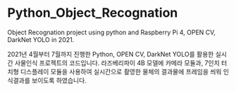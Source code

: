 # Python_Object_Recognation
Object Recognation project using python and Raspberry Pi 4, OPEN CV, DarkNet YOLO in 2021.

2021년 4월부터 7월까지 진행한 Python, OPEN CV, DarkNet YOLO를 활용한 실시간 사물인식 프로젝트의 코드입니다.
라즈베리파이 4B 모델에 카메라 모듈과, 7인치 터치형 디스플레이 모듈을 사용하여 실시간으로 촬영한 물체의 결과물에 프레임을 씌워 인식결과를 보이도록 하였습니다.
